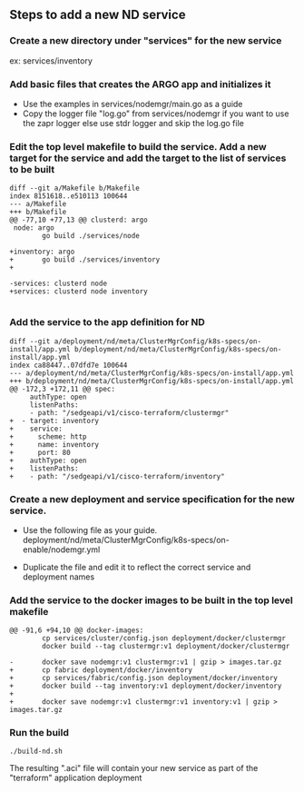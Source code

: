 ## Steps to add a new ND service

### Create a new directory under "services" for the new service

ex: services/inventory

### Add basic files that creates the ARGO app and initializes it

* Use the examples in services/nodemgr/main.go as a guide
* Copy the logger file "log.go" from services/nodemgr if you want to use the zapr logger else use stdr logger and skip the log.go file

### Edit the top level makefile to build the service. Add a new target for the service and add the target to the list of services to be built

```
diff --git a/Makefile b/Makefile
index 8151618..e510113 100644
--- a/Makefile
+++ b/Makefile
@@ -77,10 +77,13 @@ clusterd: argo
 node: argo
        go build ./services/node

+inventory: argo
+       go build ./services/inventory
+

-services: clusterd node
+services: clusterd node inventory


```

### Add the service to the app definition for ND

```
diff --git a/deployment/nd/meta/ClusterMgrConfig/k8s-specs/on-install/app.yml b/deployment/nd/meta/ClusterMgrConfig/k8s-specs/on-install/app.yml
index ca88447..07dfd7e 100644
--- a/deployment/nd/meta/ClusterMgrConfig/k8s-specs/on-install/app.yml
+++ b/deployment/nd/meta/ClusterMgrConfig/k8s-specs/on-install/app.yml
@@ -172,3 +172,11 @@ spec:
     authType: open
     listenPaths:
     - path: "/sedgeapi/v1/cisco-terraform/clustermgr"
+  - target: inventory
+    service:
+      scheme: http
+      name: inventory
+      port: 80
+    authType: open
+    listenPaths:
+    - path: "/sedgeapi/v1/cisco-terraform/inventory"
```

### Create a new deployment and service specification for the new service.

* Use the following file as your guide. 
deployment/nd/meta/ClusterMgrConfig/k8s-specs/on-enable/nodemgr.yml

* Duplicate the file and edit it to reflect the correct service and deployment names

### Add the service to the docker images to be built in the top level makefile

```
@@ -91,6 +94,10 @@ docker-images:
        cp services/cluster/config.json deployment/docker/clustermgr
        docker build --tag clustermgr:v1 deployment/docker/clustermgr

-       docker save nodemgr:v1 clustermgr:v1 | gzip > images.tar.gz
+       cp fabric deployment/docker/inventory
+       cp services/fabric/config.json deployment/docker/inventory
+       docker build --tag inventory:v1 deployment/docker/inventory
+
+       docker save nodemgr:v1 clustermgr:v1 inventory:v1 | gzip > images.tar.gz

```

### Run the build
```
./build-nd.sh
```

The resulting ".aci" file will contain your new service as part of the "terraform" application deployment

